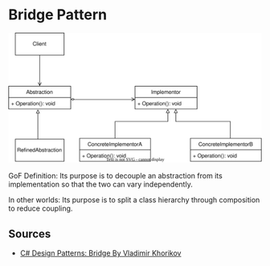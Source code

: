 # Bridge Pattern

![Bridge UML Diagram](bridge.svg)

GoF Definition: Its purpose is to decouple an abstraction from its implementation so that the two can vary independently.

In other worlds: Its purpose is to split a class hierarchy through composition to reduce coupling.

## Sources

- [C# Design Patterns: Bridge By Vladimir Khorikov](https://app.pluralsight.com/library/courses/design-patterns-c-sharp-bridge/table-of-contents)
